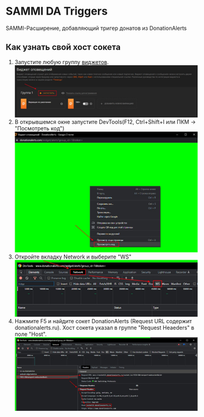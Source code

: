 # SAMMI DA Triggers

SAMMI-Расширение, добавляющий тригер донатов из DonationAlerts


## Как узнать свой хост сокета

1. Запустите любую группу [виджетов](https://www.donationalerts.com/dashboard/widgets/alerts).
![Run widget](/img/get-host-1.jpg "Run widget")
2. В открывшемся окне запустите DevTools(F12, Ctrl+Shift+I или ПКМ -> "Посмотреть код")
![Open DevTools](/img/get-host-2.jpg "Open DevTools")
3. Откройте вкладку Network и выберите "WS"
![Open Network](/img/get-host-3.jpg "Open Network")
4. Нажмите F5 и найдите сокет DonationAlerts (Request URL содержит donationalerts.ru). Хост сокета указал в группе "Request Heaeders" в поле "Host".
![Find Socket and get Host](/img/get-host-4.jpg "Find Socket and get Host")
